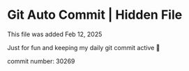 # Git Auto Commit | Hidden File

This file was added Feb 12, 2025

Just for fun and keeping my daily git commit active 🤪

commit number: 30269
